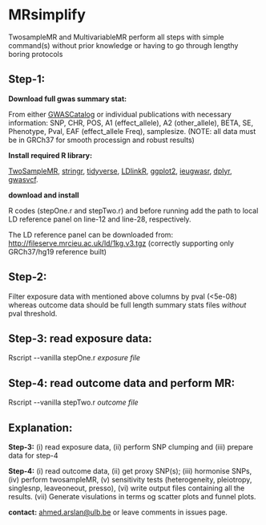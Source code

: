 # MRsimplify

TwosampleMR and MultivariableMR perform all steps with simple command(s) without prior knowledge or having to go through lengthy boring protocols

## Step-1:
  **Download full gwas summary stat:**
  
  From either [GWASCatalog](https://www.ebi.ac.uk/gwas/) or individual publications with necessary information: SNP, CHR, POS, A1 (effect_allele), A2 (other_allele), BETA, SE, Phenotype, Pval, EAF (effect_allele Freq), samplesize. (NOTE: all data must be in GRCh37 for smooth processign and robust results)
  
  **Install required R library:** 
 
  [TwoSampleMR](https://github.com/mrcieu/TwoSampleMR), [stringr](https://stringr.tidyverse.org), [tidyverse](https://www.tidyverse.org/packages/), [LDlinkR](https://cran.r-project.org/web/packages/LDlinkR/vignettes/LDlinkR.html), [ggplot2](https://ggplot2.tidyverse.org), [ieugwasr](https://mrcieu.github.io/ieugwasr/index.html), [dplyr](https://dplyr.tidyverse.org), [gwasvcf](https://github.com/MRCIEU/gwasvcf).
  
  **download and install** 
 
  R codes (stepOne.r and  stepTwo.r) and before running add the path to local LD reference panel on line-12 and line-28, respectively. 
  
  The LD reference panel can be downloaded from: http://fileserve.mrcieu.ac.uk/ld/1kg.v3.tgz (correctly supporting only GRCh37/hg19 reference built)

## Step-2: 
  
  Filter exposure data with mentioned above columns by pval (<5e-08) whereas outcome data should be full length summary stats files _without_ pval threshold.

## Step-3: read exposure data:
  
  Rscript --vanilla stepOne.r _exposure file_

## Step-4: read outcome data and perform MR:
 
  Rscript --vanilla stepTwo.r _outcome file_


## Explanation:

**Step-3:**
  (i) read exposure data, (ii) perform SNP clumping and (iii) prepare data for step-4

**Step-4:**
  (i) read outcome data, (ii) get proxy SNP(s); (iii) hormonise SNPs, (iv) perform twosampleMR, (v) sensitivity tests (heterogeneity, pleiotropy, singlesnp, leaveoneout, presso), (vi) write output files containing all the results. (vii) Generate visulations in terms og scatter plots and funnel plots. 

**contact:** <ahmed.arslan@ulb.be> or leave comments in issues page. 
